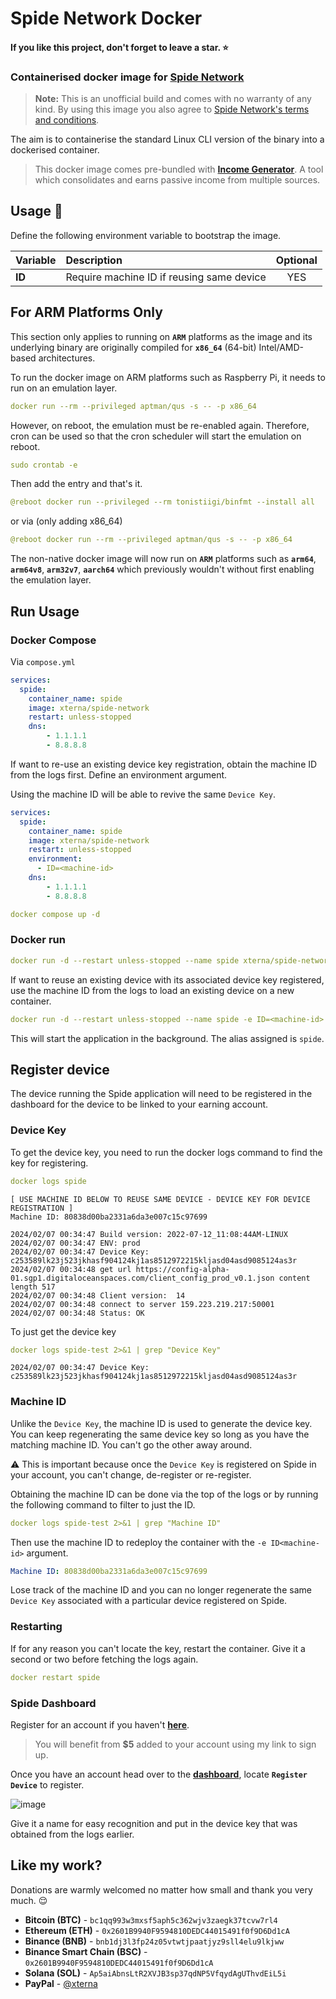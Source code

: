 # Spide Network Docker
#### If you like this project, don't forget to leave a star. ⭐

### Containerised docker image for [Spide Network](https://spide.network/register.html?c315ee)

>**Note:** This is an unofficial build and comes with no warranty of any kind. By using this image you also agree to [Spide Network's terms and conditions](https://spide.network/terms-of-use.html).

The aim is to containerise the standard Linux CLI version of the binary into a dockerised container.

> This docker image comes pre-bundled with [**Income Generator**](https://github.com/XternA/income-generator). A tool which consolidates and earns passive income from multiple sources.

## Usage 📃
Define the following environment variable to bootstrap the image.

| Variable | Description | Optional |
| :--- | :--- | :---: |
| **ID** | Require machine ID if reusing same device | YES |

## For ARM Platforms Only
This section only applies to running on **`ARM`** platforms as the image and its underlying binary are originally compiled for **`x86_64`** (64-bit) Intel/AMD-based architectures.

To run the docker image on ARM platforms such as Raspberry Pi, it needs to run on an emulation layer.

```yaml
docker run --rm --privileged aptman/qus -s -- -p x86_64
```

However, on reboot, the emulation must be re-enabled again. Therefore, cron can be used so that the cron scheduler will start the emulation on reboot.

```yaml
sudo crontab -e
```

Then add the entry and that's it.

```yaml
@reboot docker run --privileged --rm tonistiigi/binfmt --install all
```
or via (only adding x86_64)
```yaml
@reboot docker run --rm --privileged aptman/qus -s -- -p x86_64
```

The non-native docker image will now run on **`ARM`** platforms such as **`arm64`**, **`arm64v8`**, **`arm32v7`**, **`aarch64`** which previously wouldn't without first enabling the emulation layer.

## Run Usage
### Docker Compose
Via `compose.yml`
```yaml
services:
  spide:
    container_name: spide
    image: xterna/spide-network
    restart: unless-stopped
    dns:
        - 1.1.1.1
        - 8.8.8.8
```
If want to re-use an existing device key registration, obtain the machine ID from the logs first. Define an environment argument.

Using the machine ID will be able to revive the same `Device Key`.
```yaml
services:
  spide:
    container_name: spide
    image: xterna/spide-network
    restart: unless-stopped
    environment:
      - ID=<machine-id>
    dns:
        - 1.1.1.1
        - 8.8.8.8
```
```yaml
docker compose up -d
```

### Docker run
```yaml
docker run -d --restart unless-stopped --name spide xterna/spide-network
```
If want to reuse an existing device with its associated device key registered, use the machine ID from the logs to load an existing device on a new container.
```yaml
docker run -d --restart unless-stopped --name spide -e ID=<machine-id> xterna/spide-network
```

This will start the application in the background. The alias assigned is `spide`.

## Register device
The device running the Spide application will need to be registered in the dashboard for the device to be linked to your earning account.

### Device Key
To get the device key, you need to run the docker logs command to find the key for registering.

```yaml
docker logs spide
```
```
[ USE MACHINE ID BELOW TO REUSE SAME DEVICE - DEVICE KEY FOR DEVICE REGISTRATION ]
Machine ID: 80838d00ba2331a6da3e007c15c97699

2024/02/07 00:34:47 Build version: 2022-07-12_11:08:44AM-LINUX
2024/02/07 00:34:47 ENV: prod
2024/02/07 00:34:47 Device Key:  c253589lk23j523jkhasf904124kj1as8512972215kljasd04asd9085124as3r
2024/02/07 00:34:48 get url https://config-alpha-01.sgp1.digitaloceanspaces.com/client_config_prod_v0.1.json content length 517
2024/02/07 00:34:48 Client version:  14
2024/02/07 00:34:48 connect to server 159.223.219.217:50001
2024/02/07 00:34:48 Status: OK
```

To just get the device key
```yaml
docker logs spide-test 2>&1 | grep "Device Key"
```
```
2024/02/07 00:34:47 Device Key:  c253589lk23j523jkhasf904124kj1as8512972215kljasd04asd9085124as3r
```

### Machine ID
Unlike the `Device Key`, the machine ID is used to generate the device key. You can keep regenerating the same device key so long as you have the matching machine ID. You can't go the other away around.

⚠️ This is important because once the `Device Key` is registered on Spide in your account, you can't change, de-register or re-register.

Obtaining the machine ID can be done via the top of the logs or by running the following command to filter to just the ID.

```yaml
docker logs spide-test 2>&1 | grep "Machine ID"
```
Then use the machine ID to redeploy the container with the `-e ID<machine-id>` argument.
```yaml
Machine ID: 80838d00ba2331a6da3e007c15c97699
```
Lose track of the machine ID and you can no longer regenerate the same `Device Key` associated with a particular device registered on Spide.

### Restarting
If for any reason you can't locate the key, restart the container. Give it a second or two before fetching the logs again.
```yaml
docker restart spide
```
### Spide Dashboard
Register for an account if you haven't [**here**](https://spide.network/register.html?c315ee).
>You will benefit from **$5** added to your account using my link to sign up.

Once you have an account head over to the [**dashboard**](https://spide.network/network.html), locate **`Register Device`** to register.

![image](https://github.com/XternA/spide-network/assets/9136075/834613f2-4eb6-45d7-8789-b84a197a8dda)

Give it a name for easy recognition and put in the device key that was obtained from the logs earlier.

## Like my work?
Donations are warmly welcomed no matter how small and thank you very much. 😌
- **Bitcoin (BTC)** - `bc1qq993w3mxsf5aph5c362wjv3zaegk37tcvw7rl4`
- **Ethereum (ETH)** - `0x2601B9940F9594810DEDC44015491f0f9D6Dd1cA`
- **Binance (BNB)** - `bnb1dj3l3fp24z05vtwtjpaatjyz9sll4elu9lkjww`
- **Binance Smart Chain (BSC)** - `0x2601B9940F9594810DEDC44015491f0f9D6Dd1cA`
- **Solana (SOL)** - `Ap5aiAbnsLtR2XVJB3sp37qdNP5VfqydAgUThvdEiL5i`
- **PayPal** - [@xterna](https://paypal.me/xterna)
